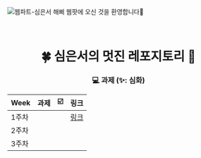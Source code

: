 ![웹파트-심은서](https://user-images.githubusercontent.com/79238676/227774983-4e301739-e4f5-4960-8369-eb12d88a8ae8.png)
해삐 웹팟에 오신 것을 환영합니다🌼

<br />

<div align=center>

# 🍀 심은서의 멋진 레포지토리 💩

### 💻 과제 (✨: 심화)

| Week  | 과제 | ☑️  | 링크           |
| ----- | ---- | --- | -------------- |
| 1주차 |      |     | [링크]('링크') |
| 2주차 |      |     |                |
| 3주차 |      |     |                |

</div>
